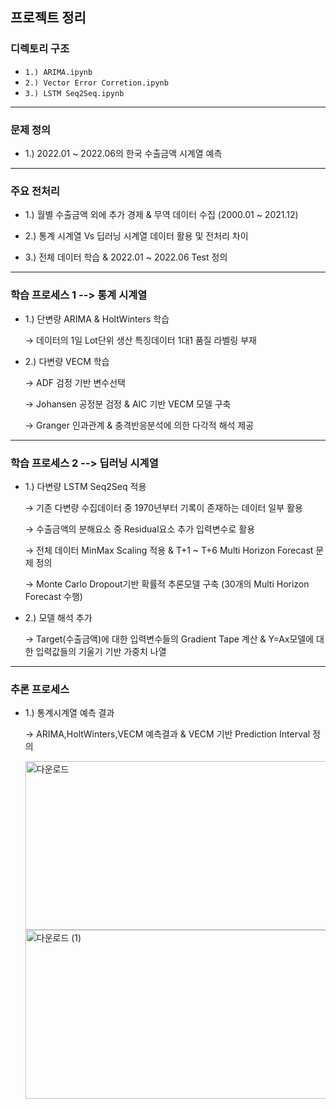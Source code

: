 ## 프로젝트 정리

### 디렉토리 구조
- `1.) ARIMA.ipynb` 
- `2.) Vector Error Corretion.ipynb` 
- `3.) LSTM Seq2Seq.ipynb` 
---

### 문제 정의

- 1.) 2022.01 ~ 2022.06의 한국 수출금액 시계열 예측 
---

### 주요 전처리 
  - 1.) 월별 수출금액 외에 추가 경제 & 무역 데이터 수집 (2000.01 ~ 2021.12)

  - 2.) 통계 시계열 Vs 딥러닝 시계열 데이터 활용 및 전처리 차이 

  - 3.) 전체 데이터 학습 & 2022.01 ~ 2022.06 Test 정의 

---
### 학습 프로세스 1 --> 통계 시계열 

  - 1.) 단변량 ARIMA & HoltWinters 학습

       → 데이터의 1일 Lot단위 생산 특징데이터 1대1 품질 라벨링 부재

  - 2.) 다변량 VECM 학습

       → ADF 검정 기반 변수선택

       → Johansen 공정분 검정 & AIC 기반 VECM 모델 구축

       → Granger 인과관계 & 충격반응분석에 의한 다각적 해석 제공 

--- 

### 학습 프로세스 2 --> 딥러닝 시계열 

  - 1.) 다변량 LSTM Seq2Seq 적용

       → 기존 다변량 수집데이터 중 1970년부터 기록이 존재하는 데이터 일부 활용

       → 수출금액의 분해요소 중 Residual요소 추가 입력변수로 활용

       → 전체 데이터 MinMax Scaling 적용 & T+1 ~ T+6 Multi Horizon Forecast 문제 정의

       → Monte Carlo Dropout기반 확률적 추론모델 구축 (30개의 Multi Horizon Forecast 수행)

  - 2.) 모델 해석 추가 

       → Target(수출금액)에 대한 입력변수들의 Gradient Tape 계산 & Y=Ax모델에 대한 입력값들의 기울기 기반 가중치 나열 

---

### 추론 프로세스 

   - 1.) 통계시계열 예측 결과 

       → ARIMA,HoltWinters,VECM 예측결과 & VECM 기반 Prediction Interval 정의

        <img width="493" height="270" alt="다운로드" src="https://github.com/user-attachments/assets/f577f59c-58c9-45bc-92cd-f4736a929303" />

        <img width="498" height="270" alt="다운로드 (1)" src="https://github.com/user-attachments/assets/6064dc37-79d0-4c07-9a82-8b494824651f" />






